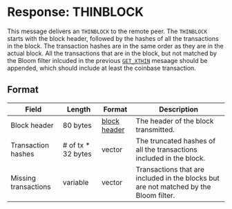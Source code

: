 # Response: THINBLOCK

This message delivers an `THINBLOCK` to the remote peer. The `THINBLOCK` starts with the block header, followed by the hashes of all the transactions in the block. The transaction hashes are in the same order as they are in the actual block. All the transactions that are in the block, but not matched by the Bloom filter inlcuded in the previous [`GET_XTHIN`](get_xthin) mesaage should be appended, which should include at least the coinbase transaction.  

## Format

| Field | Length | Format | Description |
|--|--|--|--|
| Block header | 80 bytes | [block header](..\blockchain\block\block-header) | The header of the block transmitted. |  
| Transaction hashes | # of tx * 32 bytes | vector | The truncated hashes of all the transactions included in the block. |  
| Missing transactions | variable | vector | Transactions that are included in the blocks but are not matched by the Bloom filter. |